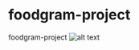 # foodgram-project
foodgram-project
![alt text](https://github.com/Stepan91/foodgram-project/actions/workflows/main.yml/badge.svg)
